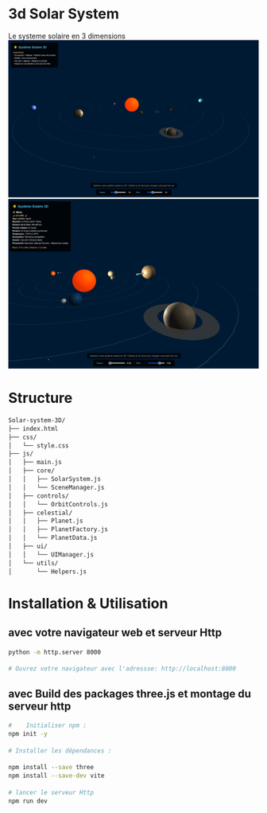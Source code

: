 # 3d Solar System

Le systeme solaire en 3 dimensions
!["Le système solaire"](/img/image1.png)
!["Le système solaire"](/img/image3.png)

# Structure

```bash
Solar-system-3D/
├── index.html
├── css/
│   └── style.css
├── js/
│   ├── main.js
│   ├── core/
│   │   ├── SolarSystem.js
│   │   └── SceneManager.js
│   ├── controls/
│   │   └── OrbitControls.js
│   ├── celestial/
│   │   ├── Planet.js
│   │   ├── PlanetFactory.js
│   │   └── PlanetData.js
│   ├── ui/
│   │   └── UIManager.js
│   └── utils/
│       └── Helpers.js

```

# Installation & Utilisation

## avec votre navigateur web et serveur Http
```bash
python -m http.server 8000

# Ouvrez votre navigateur avec l'adressse: http://localhost:8000
```

## avec Build des packages three.js et montage du serveur http
```bash
#    Initialiser npm :
npm init -y

# Installer les dépendances :

npm install --save three
npm install --save-dev vite

# lancer le serveur Http
npm run dev

```

